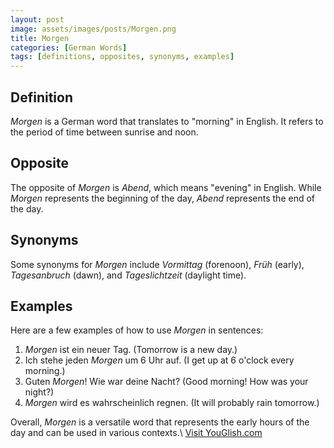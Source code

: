 ```yaml
---
layout: post
image: assets/images/posts/Morgen.png
title: Morgen
categories: [German Words]
tags: [definitions, opposites, synonyms, examples]
---
```


## Definition
*Morgen* is a German word that translates to "morning" in English. It refers to the period of time between sunrise and noon.

## Opposite
The opposite of *Morgen* is *Abend*, which means "evening" in English. While *Morgen* represents the beginning of the day, *Abend* represents the end of the day.

## Synonyms
Some synonyms for *Morgen* include *Vormittag* (forenoon), *Früh* (early), *Tagesanbruch* (dawn), and *Tageslichtzeit* (daylight time).

## Examples
Here are a few examples of how to use *Morgen* in sentences:

1. *Morgen* ist ein neuer Tag. (Tomorrow is a new day.)
2. Ich stehe jeden *Morgen* um 6 Uhr auf. (I get up at 6 o'clock every morning.)
3. Guten *Morgen*! Wie war deine Nacht? (Good morning! How was your night?)
4. *Morgen* wird es wahrscheinlich regnen. (It will probably rain tomorrow.)

Overall, *Morgen* is a versatile word that represents the early hours of the day and can be used in various contexts.\ <a id="yg-widget-0" class="youglish-widget" data-query="Morgen" data-lang="german" data-components="8412" data-auto-start="0" data-bkg-color="theme_light" data-title="How%20to%20pronounce%20Morgen%20in%20German"  rel="nofollow" href="https://youglish.com">Visit YouGlish.com</a><script async src="https://youglish.com/public/emb/widget.js" charset="utf-8"></script>